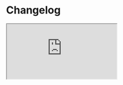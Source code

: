 # Changelog <a href="https://www.eblasoft.com.tr/espocrm-extension-page/espocrm-i-frame-field" target="_blank" id="ext-version" data-id="636cc88fe277a3f69"></a>

<iframe class="changelog" src="https://crm.eblasoft.com.tr/?entryPoint=changeLog&exId=636cc88fe277a3f69" allowfullscreen></iframe>